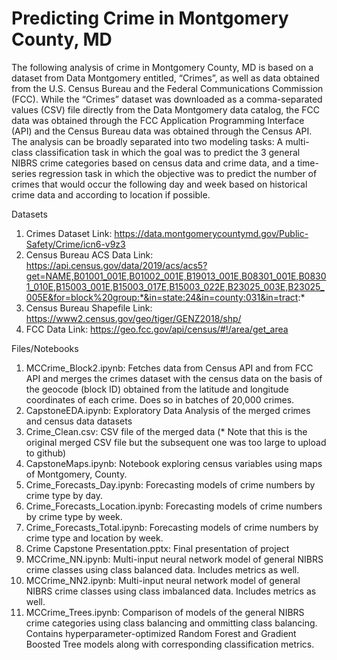 # Predicting Crime in Montgomery County, MD

The following analysis of crime in Montgomery County, MD is based on a dataset from Data Montgomery entitled, “Crimes”, as well as data obtained from the U.S. Census Bureau and the Federal Communications Commission (FCC). While the “Crimes” dataset was downloaded as a comma-separated values (CSV) file directly from the Data Montgomery data catalog, the FCC data was obtained through the FCC Application Programming Interface (API) and the Census Bureau data was obtained through the Census API. The analysis can be broadly separated into two modeling tasks: A multi-class classification task in which the goal was to predict the 3 general NIBRS crime categories based on census data and crime data, and a time-series regression task in which the objective was to predict the number of crimes that would occur the following day and week based on historical crime data and according to location if possible.

Datasets
1. Crimes Dataset Link: https://data.montgomerycountymd.gov/Public-Safety/Crime/icn6-v9z3
2. Census Bureau ACS Data Link: https://api.census.gov/data/2019/acs/acs5?get=NAME,B01001_001E,B01002_001E,B19013_001E,B08301_001E,B08301_010E,B15003_001E,B15003_017E,B15003_022E,B23025_003E,B23025_005E&for=block%20group:*&in=state:24&in=county:031&in=tract:*
3. Census Bureau Shapefile Link: https://www2.census.gov/geo/tiger/GENZ2018/shp/
4. FCC Data Link: https://geo.fcc.gov/api/census/#!/area/get_area

Files/Notebooks
1. MCCrime_Block2.ipynb: Fetches data from Census API and from FCC API and merges the crimes dataset with the census data on the basis of the geocode (block ID) obtained from the latitude and longitude coordinates of each crime. Does so in batches of 20,000 crimes.
2. CapstoneEDA.ipynb: Exploratory Data Analysis of the merged crimes and census data datasets
3. Crime_Clean.csv: CSV file of the merged data (* Note that this is the original merged CSV file but the subsequent one was too large to upload to github)
4. CapstoneMaps.ipynb: Notebook exploring census variables using maps of Montgomery, County.
5. Crime_Forecasts_Day.ipynb: Forecasting models of crime numbers by crime type by day.
6. Crime_Forecasts_Location.ipynb: Forecasting models of crime numbers by crime type by week.
7. Crime_Forecasts_Total.ipynb: Forecasting models of crime numbers by crime type and location by week.
8. Crime Capstone Presentation.pptx: Final presentation of project
9. MCCrime_NN.ipynb: Multi-input neural network model of general NIBRS crime classes using class balanced data. Includes metrics as well.
10. MCCrime_NN2.ipynb: Multi-input neural network model of general NIBRS crime classes using class imbalanced data. Includes metrics as well.
11. MCCrime_Trees.ipynb: Comparison of models of the general NIBRS crime categories using class balancing and ommitting class balancing. Contains hyperparameter-optimized Random Forest and Gradient Boosted Tree models along with corresponding classification metrics.



